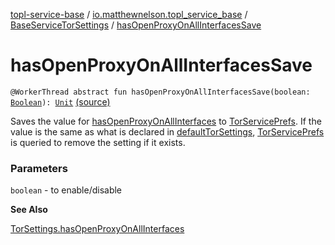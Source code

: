 [topl-service-base](../../index.md) / [io.matthewnelson.topl_service_base](../index.md) / [BaseServiceTorSettings](index.md) / [hasOpenProxyOnAllInterfacesSave](./has-open-proxy-on-all-interfaces-save.md)

# hasOpenProxyOnAllInterfacesSave

`@WorkerThread abstract fun hasOpenProxyOnAllInterfacesSave(boolean: `[`Boolean`](https://kotlinlang.org/api/latest/jvm/stdlib/kotlin/-boolean/index.html)`): `[`Unit`](https://kotlinlang.org/api/latest/jvm/stdlib/kotlin/-unit/index.html) [(source)](https://github.com/05nelsonm/TorOnionProxyLibrary-Android/blob/master/topl-service-base/src/main/java/io/matthewnelson/topl_service_base/BaseServiceTorSettings.kt#L615)

Saves the value for [hasOpenProxyOnAllInterfaces](has-open-proxy-on-all-interfaces.md) to [TorServicePrefs](../-tor-service-prefs/index.md). If the value is the same
as what is declared in [defaultTorSettings](default-tor-settings.md), [TorServicePrefs](../-tor-service-prefs/index.md) is queried to remove the
setting if it exists.

### Parameters

`boolean` - to enable/disable

**See Also**

[TorSettings.hasOpenProxyOnAllInterfaces](../../..//topl-core-base/io.matthewnelson.topl_core_base/-tor-settings/has-open-proxy-on-all-interfaces.md)

